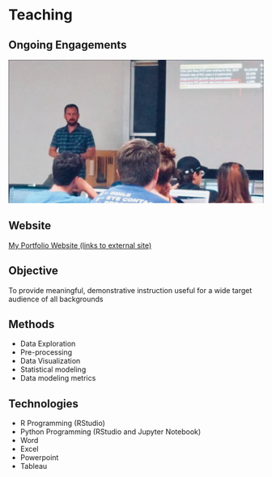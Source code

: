 # Teaching

## Ongoing Engagements

![](IMG_0661.jpg)

## Website
[My Portfolio Website (links to external site)](https://www.leonshpaner.com/teaching/)

## Objective

To provide meaningful, demonstrative instruction useful for a wide target audience of all backgrounds

## Methods

* Data Exploration
* Pre-processing
* Data Visualization
* Statistical modeling
* Data modeling metrics

## Technologies
* R Programming (RStudio)
* Python Programming (RStudio and Jupyter Notebook)
* Word
* Excel
* Powerpoint
* Tableau

